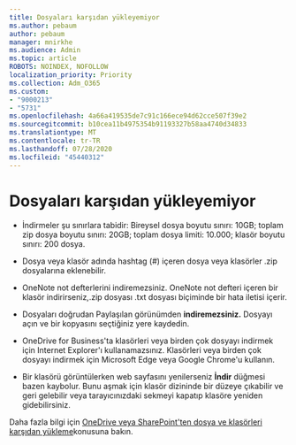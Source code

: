 ```yaml
---
title: Dosyaları karşıdan yükleyemiyor
ms.author: pebaum
author: pebaum
manager: mnirkhe
ms.audience: Admin
ms.topic: article
ROBOTS: NOINDEX, NOFOLLOW
localization_priority: Priority
ms.collection: Adm_O365
ms.custom:
- "9000213"
- "5731"
ms.openlocfilehash: 4a66a419535de7c91c166ece94d62cce507f39e2
ms.sourcegitcommit: b10cea11b4975354b91193327b58aa4740d34833
ms.translationtype: MT
ms.contentlocale: tr-TR
ms.lasthandoff: 07/28/2020
ms.locfileid: "45440312"
---
```

# <a name="unable-to-download-files"></a>Dosyaları karşıdan yükleyemiyor

- İndirmeler şu sınırlara tabidir: Bireysel dosya boyutu sınırı: 10GB; toplam zip dosya boyutu sınırı: 20GB; toplam dosya limiti: 10.000; klasör boyutu sınırı: 200 dosya.
- Dosya veya klasör adında hashtag (#) içeren dosya veya klasörler .zip dosyalarına eklenebilir.  
    
- OneNote not defterlerini indiremezsiniz. OneNote not defteri içeren bir klasör indirirseniz,.zip dosyası .txt dosyası biçiminde bir hata iletisi içerir.  
    
- Dosyaları doğrudan Paylaşılan görünümden **indiremezsiniz.** Dosyayı açın ve bir kopyasını seçtiğiniz yere kaydedin.  
    
- OneDrive for Business'ta klasörleri veya birden çok dosyayı indirmek için Internet Explorer'ı kullanamazsınız. Klasörleri veya birden çok dosyayı indirmek için Microsoft Edge veya Google Chrome'u kullanın.  
    
- Bir klasörü görüntülerken web sayfasını yenilerseniz **İndir** düğmesi bazen kaybolur. Bunu aşmak için klasör dizininde bir düzeye çıkabilir ve geri gelebilir veya tarayıcınızdaki sekmeyi kapatıp klasöre yeniden gidebilirsiniz.  
    
Daha fazla bilgi için [OneDrive veya SharePoint'ten dosya ve klasörleri karşıdan yükleme](https://support.office.com/article/download-files-and-folders-from-onedrive-or-sharepoint-5c7397b7-19c7-4893-84fe-d02e8fa5df05)konusuna bakın.